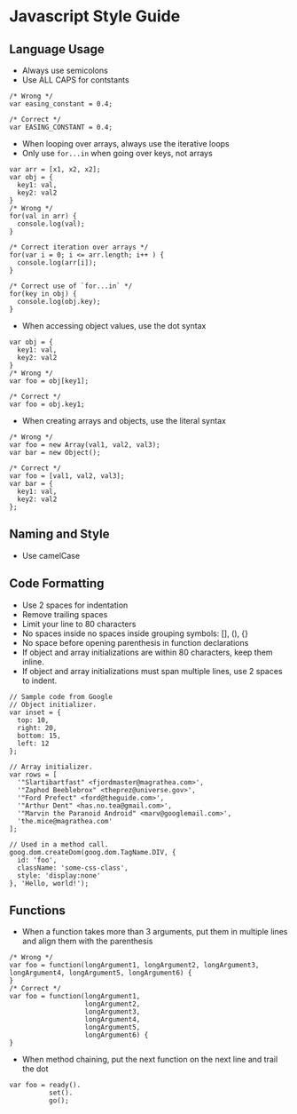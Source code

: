 # Javascript Style Guide

## Language Usage

- Always use semicolons
- Use ALL CAPS for contstants
~~~~~~JS
/* Wrong */
var easing_constant = 0.4;

/* Correct */
var EASING_CONSTANT = 0.4;
~~~~~~

- When looping over arrays, always use the iterative loops
- Only use `for...in` when going over keys, not arrays
~~~~~~JS
var arr = [x1, x2, x2];
var obj = {
  key1: val,
  key2: val2
}
/* Wrong */
for(val in arr) {
  console.log(val);
}

/* Correct iteration over arrays */
for(var i = 0; i <= arr.length; i++ ) {
  console.log(arr[i]);
}

/* Correct use of `for...in` */
for(key in obj) {
  console.log(obj.key);
}
~~~~~~

- When accessing object values, use the dot syntax
~~~~~~JS
var obj = {
  key1: val,
  key2: val2
}
/* Wrong */
var foo = obj[key1];

/* Correct */
var foo = obj.key1;
~~~~~~

- When creating arrays and objects, use the literal syntax
~~~~~~JS
/* Wrong */
var foo = new Array(val1, val2, val3);
var bar = new Object();

/* Correct */
var foo = [val1, val2, val3];
var bar = {
  key1: val,
  key2: val2
};
~~~~~~

## Naming and Style
- Use camelCase


## Code Formatting
- Use 2 spaces for indentation
- Remove trailing spaces
- Limit your line to 80 characters
- No spaces inside no spaces inside grouping symbols: [], (), {}
- No space before opening parenthesis in function declarations
- If object and array initializations are within 80 characters, keep them inline.
- If object and array initializations must span multiple lines, use 2 spaces to indent.
~~~~~~JS
// Sample code from Google
// Object initializer.
var inset = {
  top: 10,
  right: 20,
  bottom: 15,
  left: 12
};

// Array initializer.
var rows = [
  '"Slartibartfast" <fjordmaster@magrathea.com>',
  '"Zaphod Beeblebrox" <theprez@universe.gov>',
  '"Ford Prefect" <ford@theguide.com>',
  '"Arthur Dent" <has.no.tea@gmail.com>',
  '"Marvin the Paranoid Android" <marv@googlemail.com>',
  'the.mice@magrathea.com'
];

// Used in a method call.
goog.dom.createDom(goog.dom.TagName.DIV, {
  id: 'foo',
  className: 'some-css-class',
  style: 'display:none'
}, 'Hello, world!');
~~~~~~

## Functions
- When a function takes more than 3 arguments, put them in multiple lines and align
them with the parenthesis
~~~~~~JS
/* Wrong */
var foo = function(longArgument1, longArgument2, longArgument3, longArgument4, longArgument5, longArgument6) {
}
/* Correct */
var foo = function(longArgument1,
                   longArgument2,
                   longArgument3,
                   longArgument4,
                   longArgument5,
                   longArgument6) {
}
~~~~~~

- When method chaining, put the next function on the next line and trail the dot
~~~~~~JS
var foo = ready().
          set().
          go();
~~~~~~
